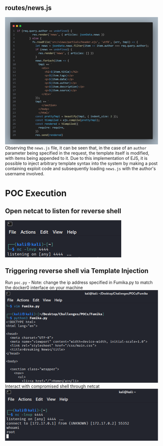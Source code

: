 ## routes/news.js

![](images/1.png)
Observing the `news.js` file, it can be seen that, in the case of an `author` parameter being specified in the request, the template itself is modified, with items being appended to it. Due to this implementation of EJS, it is possible to inject arbitrary template syntax into the system by making a post containing exploit code and subsequently loading `news.js` with the author's username involved.
# POC Execution
## Open netcat to listen for reverse shell
![](images/2.png)
## Triggering reverse shell via Template Injection
Run `poc.py` - Note: change the ip address specified in Fumika.py to match the docker0 interface on your machine
![](images/3.png)
Interact with compromised shell through netcat
![](images/4.png)
